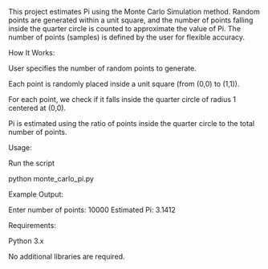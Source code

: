 This project estimates Pi using the Monte Carlo Simulation method. Random points are generated within a unit square, and the number of points falling inside the quarter circle is counted to approximate the value of Pi. The number of points (samples) is defined by the user for flexible accuracy.

How It Works:

User specifies the number of random points to generate.

Each point is randomly placed inside a unit square (from (0,0) to (1,1)).

For each point, we check if it falls inside the quarter circle of radius 1 centered at (0,0).

Pi is estimated using the ratio of points inside the quarter circle to the total number of points.

Usage:

Run the script

python monte_carlo_pi.py

Example Output:

Enter number of points: 10000
Estimated Pi: 3.1412

Requirements:

Python 3.x

No additional libraries are required.
